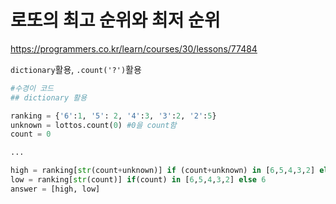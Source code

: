 # 로또의 최고 순위와 최저 순위

https://programmers.co.kr/learn/courses/30/lessons/77484

```dictionary```활용, ```.count('?')```활용


```python
#수경이 코드
## dictionary 활용

ranking = {'6':1, '5': 2, '4':3, '3':2, '2':5}
unknown = lottos.count(0) #0을 count함
count = 0

...

high = ranking[str(count+unknown)] if (count+unknown) in [6,5,4,3,2] else 6
low = ranking[str(count)] if(count) in [6,5,4,3,2] else 6
answer = [high, low]

```
